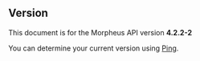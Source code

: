 ## Version

<aside class="info">
This document is for the Morpheus API version <b>4.2.2-2</b>
</aside>

You can determine your current version using [Ping](#ping).
